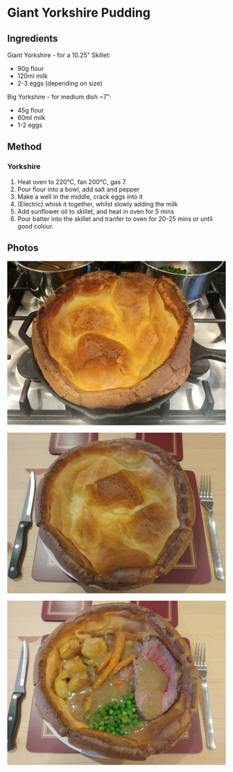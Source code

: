 # Giant Yorkshire Pudding

## Ingredients

Giant Yorkshire - for a 10.25" Skillet:
- 90g flour
- 120ml milk
- 2-3 eggs (depending on size)

Big Yorkshire - for medium dish ~7":
- 45g flour
- 60ml milk
- 1-2 eggs

## Method

### Yorkshire

1. Heat oven to 220°C, fan 200°C, gas 7.
2. Pour flour into a bowl, add salt and pepper
3. Make a well in the middle, crack eggs into it
4. (Electric) whisk it together, whilst slowly adding the milk
5. Add sunflower oil to skillet, and heat in oven for 5 mins
6. Pour batter into the skillet and tranfer to oven for 20-25 mins or until good colour.

## Photos

![](../images/giant_yorkshire_dinner_1_compressed.jpg)

![](../images/giant_yorkshire_dinner_2_compressed.jpg)

![](../images/giant_yorkshire_dinner_3_compressed.jpg)
